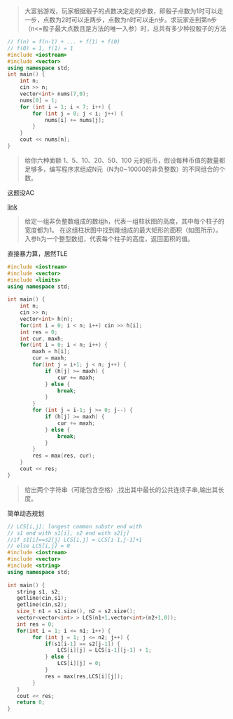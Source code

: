 
>大富翁游戏，玩家根据骰子的点数决定走的步数，即骰子点数为1时可以走一步，点数为2时可以走两步，点数为n时可以走n步。求玩家走到第n步（n<=骰子最大点数且是方法的唯一入参）时，总共有多少种投骰子的方法

```cpp
// f(n) = f(n-1) + ... + f(1) + f(0)
// f(0) = 1, f(1) = 1
#include <iostream>
#include <vector>
using namespace std;
int main() {
    int n;
    cin >> n;
    vector<int> nums(7,0);
    nums[0] = 1;
    for (int i = 1; i < 7; i++) {
        for (int j = 0; j < i; j++) {
            nums[i] += nums[j];
        }
    }
    cout << nums[n];
}
```

>给你六种面额 1、5、10、20、50、100 元的纸币，假设每种币值的数量都足够多，编写程序求组成N元（N为0~10000的非负整数）的不同组合的个数。

这题没AC

[link](https://www.nowcoder.com/questionTerminal/178b912722ac42a2865057a66d4e7de2)

>给定一组非负整数组成的数组h，代表一组柱状图的高度，其中每个柱子的宽度都为1。 在这组柱状图中找到能组成的最大矩形的面积（如图所示）。 入参h为一个整型数组，代表每个柱子的高度，返回面积的值。

直接暴力算，居然TLE
```cpp
#include <iostream>
#include <vector>
#include <limits>
using namespace std;
 
int main() {
    int n;
    cin >> n;
    vector<int> h(n);
    for(int i = 0; i < n; i++) cin >> h[i];
    int res = 0;
    int cur, maxh;
    for(int i = 0; i < n; i++) {
        maxh = h[i];
        cur = maxh;
        for(int j = i+1; j < n; j++) {
            if (h[j] >= maxh) {
                cur += maxh;
            } else {
                break;
            }
        }
        for (int j = i-1; j >= 0; j--) {
            if (h[j] >= maxh) {
                cur += maxh;
            } else {
                break;
            }
        }
        res = max(res, cur);
    }
    cout << res;
}
```
>给出两个字符串（可能包含空格）,找出其中最长的公共连续子串,输出其长度。

简单动态规划
```cpp
// LCS[i,j]: longest common substr end with
// s1 end with s1[i], s2 end with s2[j]
//if s1[i]==s2[j] LCS[i,j] = LCS[i-1,j-1]+1
// else LCS[i,j] = 0
#include <iostream>
#include <vector>
#include <string>
using namespace std;
 
int main() {
   string s1, s2;
   getline(cin,s1);
   getline(cin,s2);
   size_t n1 = s1.size(), n2 = s2.size();
   vector<vector<int> > LCS(n1+1,vector<int>(n2+1,0));
   int res = 0;
   for(int i = 1; i <= n1; i++) {
        for (int j = 1; j <= n2; j++) {
            if(s1[i-1] == s2[j-1]) {
                LCS[i][j] = LCS[i-1][j-1] + 1;
            } else {
                LCS[i][j] = 0;
            }
            res = max(res,LCS[i][j]);
        }
   }
   cout << res;
   return 0;
}
```
